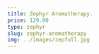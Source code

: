 ```yaml
---
title: Zephyr Aromatherapy.
price: 129.00
type: zephyr
slug: zephyr-aromatherapy
img: ../images/zepfull.jpg
---
```

